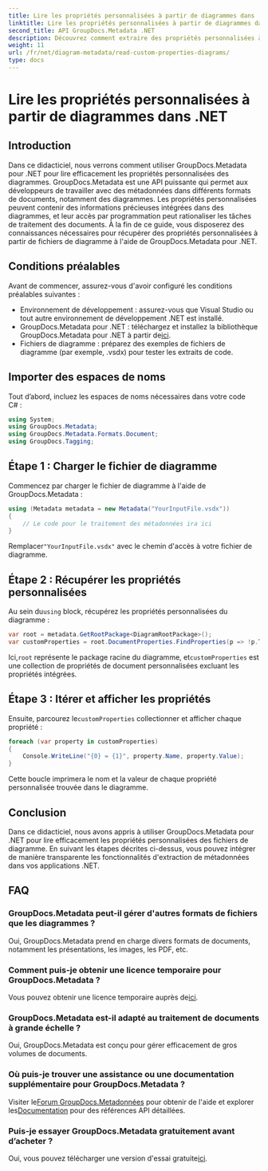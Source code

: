 ```yaml
---
title: Lire les propriétés personnalisées à partir de diagrammes dans .NET
linktitle: Lire les propriétés personnalisées à partir de diagrammes dans .NET
second_title: API GroupDocs.Metadata .NET
description: Découvrez comment extraire des propriétés personnalisées à partir de fichiers de diagramme dans .NET à l'aide de GroupDocs.Metadata. Guide simple étape par étape pour les développeurs.
weight: 11
url: /fr/net/diagram-metadata/read-custom-properties-diagrams/
type: docs
---
```

# Lire les propriétés personnalisées à partir de diagrammes dans .NET

## Introduction
Dans ce didacticiel, nous verrons comment utiliser GroupDocs.Metadata pour .NET pour lire efficacement les propriétés personnalisées des diagrammes. GroupDocs.Metadata est une API puissante qui permet aux développeurs de travailler avec des métadonnées dans différents formats de documents, notamment des diagrammes. Les propriétés personnalisées peuvent contenir des informations précieuses intégrées dans des diagrammes, et leur accès par programmation peut rationaliser les tâches de traitement des documents. À la fin de ce guide, vous disposerez des connaissances nécessaires pour récupérer des propriétés personnalisées à partir de fichiers de diagramme à l'aide de GroupDocs.Metadata pour .NET.
## Conditions préalables
Avant de commencer, assurez-vous d'avoir configuré les conditions préalables suivantes :
- Environnement de développement : assurez-vous que Visual Studio ou tout autre environnement de développement .NET est installé.
-  GroupDocs.Metadata pour .NET : téléchargez et installez la bibliothèque GroupDocs.Metadata pour .NET à partir de[ici](https://releases.groupdocs.com/metadata/net/).
- Fichiers de diagramme : préparez des exemples de fichiers de diagramme (par exemple, .vsdx) pour tester les extraits de code.

## Importer des espaces de noms
Tout d’abord, incluez les espaces de noms nécessaires dans votre code C# :
```csharp
using System;
using GroupDocs.Metadata;
using GroupDocs.Metadata.Formats.Document;
using GroupDocs.Tagging;
```
## Étape 1 : Charger le fichier de diagramme
Commencez par charger le fichier de diagramme à l'aide de GroupDocs.Metadata :
```csharp
using (Metadata metadata = new Metadata("YourInputFile.vsdx"))
{
    // Le code pour le traitement des métadonnées ira ici
}
```
 Remplacer`"YourInputFile.vsdx"` avec le chemin d'accès à votre fichier de diagramme.
## Étape 2 : Récupérer les propriétés personnalisées
 Au sein du`using` block, récupérez les propriétés personnalisées du diagramme :
```csharp
var root = metadata.GetRootPackage<DiagramRootPackage>();
var customProperties = root.DocumentProperties.FindProperties(p => !p.Tags.Contains(Tags.Document.BuiltIn));
```
 Ici,`root` représente le package racine du diagramme, et`customProperties` est une collection de propriétés de document personnalisées excluant les propriétés intégrées.
## Étape 3 : Itérer et afficher les propriétés
 Ensuite, parcourez le`customProperties` collectionner et afficher chaque propriété :
```csharp
foreach (var property in customProperties)
{
    Console.WriteLine("{0} = {1}", property.Name, property.Value);
}
```
Cette boucle imprimera le nom et la valeur de chaque propriété personnalisée trouvée dans le diagramme.

## Conclusion
Dans ce didacticiel, nous avons appris à utiliser GroupDocs.Metadata pour .NET pour lire efficacement les propriétés personnalisées des fichiers de diagramme. En suivant les étapes décrites ci-dessus, vous pouvez intégrer de manière transparente les fonctionnalités d'extraction de métadonnées dans vos applications .NET.

## FAQ
### GroupDocs.Metadata peut-il gérer d'autres formats de fichiers que les diagrammes ?
Oui, GroupDocs.Metadata prend en charge divers formats de documents, notamment les présentations, les images, les PDF, etc.
### Comment puis-je obtenir une licence temporaire pour GroupDocs.Metadata ?
 Vous pouvez obtenir une licence temporaire auprès de[ici](https://purchase.groupdocs.com/temporary-license/).
### GroupDocs.Metadata est-il adapté au traitement de documents à grande échelle ?
Oui, GroupDocs.Metadata est conçu pour gérer efficacement de gros volumes de documents.
### Où puis-je trouver une assistance ou une documentation supplémentaire pour GroupDocs.Metadata ?
 Visiter le[Forum GroupDocs.Metadonnées](https://forum.groupdocs.com/c/metadata/14) pour obtenir de l'aide et explorer les[Documentation](https://tutorials.groupdocs.com/metadata/net/) pour des références API détaillées.
### Puis-je essayer GroupDocs.Metadata gratuitement avant d’acheter ?
 Oui, vous pouvez télécharger une version d'essai gratuite[ici](https://releases.groupdocs.com/).